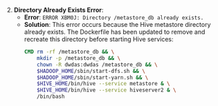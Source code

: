 2. **Directory Already Exists Error**:
   - **Error**: `ERROR XBM0J: Directory /metastore_db already exists.`
   - **Solution**: This error occurs because the Hive metastore directory already exists. The Dockerfile has been updated to remove and recreate this directory before starting Hive services:
     ```Dockerfile
     CMD rm -rf /metastore_db && \
         mkdir -p /metastore_db && \
         chown -R dwdas:dwdas /metastore_db && \
         $HADOOP_HOME/sbin/start-dfs.sh && \
         $HADOOP_HOME/sbin/start-yarn.sh && \
         $HIVE_HOME/bin/hive --service metastore & \
         $HIVE_HOME/bin/hive --service hiveserver2 & \
         /bin/bash
     ```